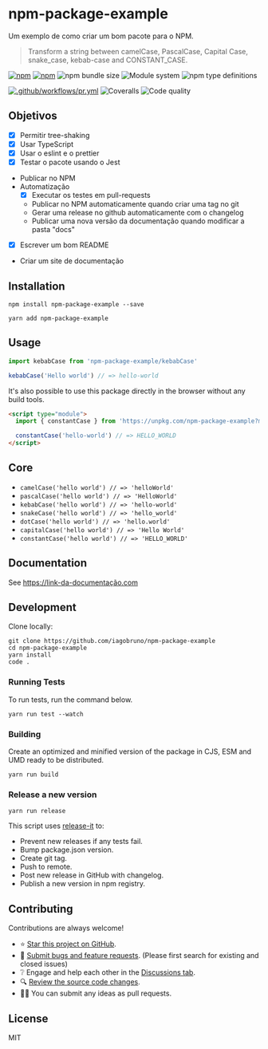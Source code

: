 # npm-package-example

Um exemplo de como criar um bom pacote para o NPM.

> Transform a string between camelCase, PascalCase, Capital Case, snake_case, kebab-case and CONSTANT_CASE.

[![npm](https://img.shields.io/npm/v/npm-package-example)](https://www.npmjs.com/package/npm-package-example)
[![npm](https://img.shields.io/npm/dt/npm-package-example)](https://www.npmjs.com/package/npm-package-example)
![npm bundle size](https://img.shields.io/bundlephobia/minzip/npm-package-example)
![Module system](https://img.shields.io/badge/module%20system-ESM%2C%20CJS%2C%20UMD-brightgreen)
![npm type definitions](https://img.shields.io/badge/types-TypeScript-blue)

[![.github/workflows/pr.yml](https://github.com/iagobruno/npm-package-example/actions/workflows/pr.yml/badge.svg)](https://github.com/iagobruno/npm-package-example/actions/workflows/pr.yml)
![Coveralls](https://img.shields.io/coveralls/github/iagobruno/npm-package-example)
![Code quality](https://img.shields.io/scrutinizer/quality/g/iagobruno/npm-package-example)

## Objetivos

- [x] Permitir tree-shaking
- [x] Usar TypeScript
- [x] Usar o eslint e o prettier
- [x] Testar o pacote usando o Jest
- Publicar no NPM
- Automatização
  - [x] Executar os testes em pull-requests
  - Publicar no NPM automaticamente quando criar uma tag no git
  - Gerar uma release no github automaticamente com o changelog
  - Publicar uma nova versão da documentação quando modificar a pasta "docs"
- [x] Escrever um bom README
- Criar um site de documentação

## Installation

```
npm install npm-package-example --save
```

```
yarn add npm-package-example
```

## Usage

```ts
import kebabCase from 'npm-package-example/kebabCase'

kebabCase('Hello world') // => hello-world
```

It's also possible to use this package directly in the browser without any build tools.

```html
<script type="module">
  import { constantCase } from 'https://unpkg.com/npm-package-example?module'

  constantCase('hello-world') // => HELLO_WORLD
</script>
```

## Core

- `camelCase('hello world') // => 'helloWorld'`
- `pascalCase('hello world') // => 'HelloWorld'`
- `kebabCase('hello world') // => 'hello-world'`
- `snakeCase('hello world') // => 'hello_world'`
- `dotCase('hello world') // => 'hello.world'`
- `capitalCase('hello world') // => 'Hello World'`
- `constantCase('hello world') // => 'HELLO_WORLD'`

## Documentation

See https://link-da-documentação.com

## Development

Clone locally:

```
git clone https://github.com/iagobruno/npm-package-example
cd npm-package-example
yarn install
code .
```

### Running Tests

To run tests, run the command below.

```
yarn run test --watch
```

### Building

Create an optimized and minified version of the package in CJS, ESM and UMD ready to be distributed.

```
yarn run build
```

### Release a new version

```
yarn run release
```

This script uses [release-it](https://github.com/webpro/release-it) to:

- Prevent new releases if any tests fail.
- Bump package.json version.
- Create git tag.
- Push to remote.
- Post new release in GitHub with changelog.
- Publish a new version in npm registry.

## Contributing

Contributions are always welcome!

<!-- - ❤️ Sponsor this project. -->

- ⭐ [Star this project on GitHub](https://github.com/iagobruno/npm-package-example/stargazers).
- 🐞 [Submit bugs and feature requests](https://github.com/iagobruno/npm-package-example/issues/new). (Please first search for existing and closed issues)
- ❔ Engage and help each other in the [Discussions tab](https://github.com/iagobruno/npm-package-example/discussions).
- 🔍 [Review the source code changes](https://github.com/iagobruno/npm-package-example/pulls?q=is%3Apr+is%3Aopen+sort%3Aupdated-desc).
- 👨‍💻 You can submit any ideas as pull requests.

## License

MIT
